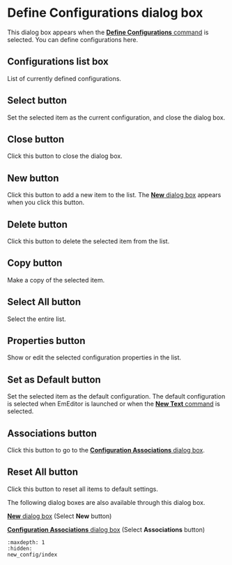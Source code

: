 # Define Configurations dialog box

This dialog box appears when the [**Define Configurations** command](../../cmd/tools/config) is selected. You can define configurations
here.

## Configurations list box

List of currently defined configurations.

## Select button

Set the selected item as the current configuration, and close the dialog box.

## Close button

Click this button to close the dialog box.

## New button

Click this button to add a new item to the list. The
[**New** dialog box](new_config/index) appears when you click this button.

## Delete button

Click this button to delete the selected item from the list.

## Copy button

Make a copy of the selected item.

## Select All button

Select the entire list.

## Properties button

Show or edit the selected configuration properties in the list.

## Set as Default button

Set the selected item as the default configuration. The
default configuration is selected when EmEditor is launched or when
the
[**New Text** command](../../cmd/file/file_new) is selected.

## Associations button

Click this button to go to the
[**Configuration Associations** dialog box](../configuration_associations/index).

## Reset All button

Click this button to reset all items to default settings.

The following dialog boxes are also available through this dialog box.

<a href="new_config/index.html"><b>New</b> dialog box</a> (Select **New** button)

<a href="../configuration_associations/index.html"> <strong>Configuration Associations</strong> dialog box</a> (Select **Associations** button)


```{toctree}
:maxdepth: 1
:hidden:
new_config/index
```
